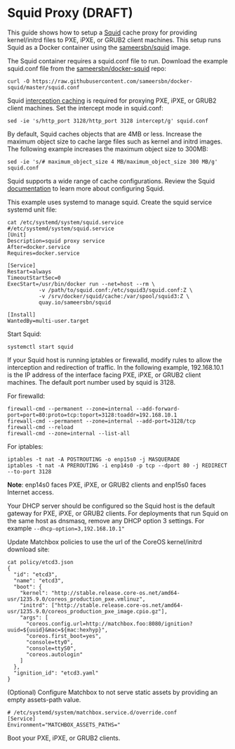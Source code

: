 # Squid Proxy (DRAFT)

This guide shows how to setup a [Squid](http://www.squid-cache.org/) cache proxy for providing kernel/initrd files to PXE, iPXE, or GRUB2 client machines. This setup runs Squid as a Docker container using the [sameersbn/squid](https://quay.io/repository/sameersbn/squid)
image.

The Squid container requires a squid.conf file to run. Download the example squid.conf file from the [sameersbn/docker-squid](https://github.com/sameersbn/docker-squid) repo:
```
curl -O https://raw.githubusercontent.com/sameersbn/docker-squid/master/squid.conf
```

Squid [interception caching](http://wiki.squid-cache.org/SquidFaq/InterceptionProxy#Concepts_of_Interception_Caching) is required for proxying PXE, iPXE, or GRUB2 client machines. Set the intercept mode in squid.conf:
```
sed -ie 's/http_port 3128/http_port 3128 intercept/g' squid.conf
```

By default, Squid caches objects that are 4MB or less. Increase the maximum object size to cache large files such as kernel and initrd images. The following example increases the maximum object size to 300MB:
```
sed -ie 's/# maximum_object_size 4 MB/maximum_object_size 300 MB/g' squid.conf
```

Squid supports a wide range of cache configurations. Review the Squid [documentation](http://www.squid-cache.org/Doc/) to learn more about configuring Squid.

This example uses systemd to manage squid. Create the squid service systemd unit file:
```
cat /etc/systemd/system/squid.service
#/etc/systemd/system/squid.service
[Unit]
Description=squid proxy service
After=docker.service
Requires=docker.service

[Service]
Restart=always
TimeoutStartSec=0
ExecStart=/usr/bin/docker run --net=host --rm \
          -v /path/to/squid.conf:/etc/squid3/squid.conf:Z \
          -v /srv/docker/squid/cache:/var/spool/squid3:Z \
          quay.io/sameersbn/squid

[Install]
WantedBy=multi-user.target
```

Start Squid:
```
systemctl start squid
```

If your Squid host is running iptables or firewalld, modify rules to allow the interception and redirection of traffic. In the following example, 192.168.10.1 is the IP address of the interface facing PXE, iPXE, or GRUB2 client machines. The default port number used by squid is 3128.

For firewalld:
```
firewall-cmd --permanent --zone=internal --add-forward-port=port=80:proto=tcp:toport=3128:toaddr=192.168.10.1
firewall-cmd --permanent --zone=internal --add-port=3128/tcp
firewall-cmd --reload
firewall-cmd --zone=internal --list-all
```

For iptables:
```
iptables -t nat -A POSTROUTING -o enp15s0 -j MASQUERADE
iptables -t nat -A PREROUTING -i enp14s0 -p tcp --dport 80 -j REDIRECT --to-port 3128
```
**Note**: enp14s0 faces PXE, iPXE, or GRUB2 clients and enp15s0 faces Internet access.

Your DHCP server should be configured so the Squid host is the default gateway for PXE, iPXE, or GRUB2 clients. For deployments that run Squid on the same host as dnsmasq, remove any DHCP option 3 settings. For example ```--dhcp-option=3,192.168.10.1"```

Update Matchbox policies to use the url of the CoreOS kernel/initrd download site:
```
cat policy/etcd3.json
{
  "id": "etcd3",
  "name": "etcd3",
  "boot": {
    "kernel": "http://stable.release.core-os.net/amd64-usr/1235.9.0/coreos_production_pxe.vmlinuz",
    "initrd": ["http://stable.release.core-os.net/amd64-usr/1235.9.0/coreos_production_pxe_image.cpio.gz"],
    "args": [
      "coreos.config.url=http://matchbox.foo:8080/ignition?uuid=${uuid}&mac=${mac:hexhyp}",
      "coreos.first_boot=yes",
      "console=tty0",
      "console=ttyS0",
      "coreos.autologin"
    ]
  },
  "ignition_id": "etcd3.yaml"
}
```

(Optional) Configure Matchbox to not serve static assets by providing an empty assets-path value.
```
# /etc/systemd/system/matchbox.service.d/override.conf
[Service]
Environment="MATCHBOX_ASSETS_PATHS="
```

Boot your PXE, iPXE, or GRUB2 clients.
